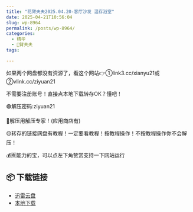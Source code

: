 ```yaml
---
title: "花臂夫夫2025.04.20-客厅沙发 温存浴室"
date: 2025-04-21T10:56:04
slug: wp-8964
permalink: /posts/wp-8964/
categories:
  - 精华
  - 🌸臂夫夫
tags:

---
```


如果两个网盘都没有资源了，看这个网站👉①link3.cc/xianyu21或②vlink.cc/ziyuan21

不需要注册账号！直接点本地下载转存OK？懂吧！

🟢解压密码:ziyuan21

🔵解压用解压专家！(应用商店有)

🟡转存的链接网盘有教程！一定要看教程！按教程操作！不按教程操作你不会解压！

💰🈶能力的宝，可以点左下角赞赏支持一下网站运行

## 📦 下载链接
- [迅雷云盘](https://blziyuan21.com/pay-download/8964?key=7d5f9e2627&down_id=0)
- [本地下载](https://blziyuan21.com/pay-download/8964?key=7d5f9e2627&down_id=1)

